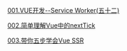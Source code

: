 [001.VUE开发--Service Worker(五十二)](https://www.jianshu.com/p/8f3ad5021b0a)  

[002.简单理解Vue中的nextTick](https://www.jianshu.com/p/a7550c0e164f)  

[003.带你五步学会Vue SSR](https://segmentfault.com/a/1190000016637877)
